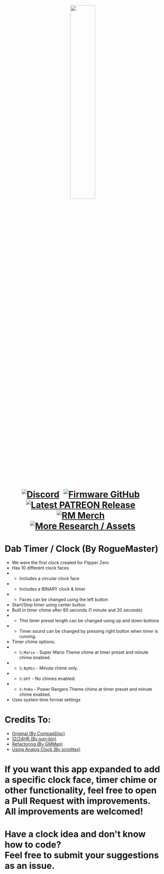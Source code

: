 <h1 align="center"><a href='https://rogue-master.net'><img src="https://rogue-master.net/img/rmlogo.png" width="40%"></a>
<br><a href='https://discord.gg/gF2bBUzAFe' target='_blank'><img src='https://rogue-master.net/img/Discord.png' alt='Discord' title='Discord'></a>
&nbsp;<a href='https://github.com/RogueMaster/flipperzero-firmware-wPlugins/releases/latest' target='_blank'><img src='https://rogue-master.net/img/Github.png' alt='Firmware GitHub' title='Firmware GitHub'></a>
&nbsp;<a href='https://www.patreon.com/RogueMaster?filters[tag]=Latest%20Release' target='_blank'><img src='https://rogue-master.net/img/Patreon.png' alt='Latest PATREON Release' title='Latest PATREON Release'></a>
&nbsp;<a href='https://shop.rogue-master.net/' target='_blank'><img src='https://rogue-master.net/img/Merch.png' alt='RM Merch'' title='RM Merch'></a>
&nbsp;<a href='https://github.com/RogueMaster/awesome-flipperzero-withModules' target='_blank'><img src='https://rogue-master.net/img/Resources.png' alt='More Research / Assets' title='More Research / Assets'></a></h1>

# Dab Timer / Clock (By RogueMaster)
- We were the first clock created for Flipper Zero
- Has 10 different clock faces
- - Includes a circular clock face
- - Includes a BINARY clock & timer
- - Faces can be changed using the left button
- Start/Stop timer using center button
- Built in timer chime after 80 seconds (1 minute and 20 seconds)
- - This timer preset length can be changed using up and down buttons
- - Timer sound can be changed by pressing right button when timer is running.
- Timer chime options:
- - `S:Mario` - Super Mario Theme chime at timer preset and minute chime enabled.
- - `S:ByMin` - Minute chime only.
- - `S:OFF` - No chimes enabled.
- - `S:PoRa` - Power Rangers Theme chime at timer preset and minute chime enabled.
- Uses system time format settings

# Credits To:
- [Original (By CompaqDisc)](https://gist.github.com/CompaqDisc/4e329c501bd03c1e801849b81f48ea61)
- [12/24HR (By non-bin)](https://github.com/RogueMaster/flipperzero-firmware-wPlugins/pull/254)
- [Refactoring (By GMMan)](https://github.com/RogueMaster/flipperzero-firmware-wPlugins/pull/256)
- [Using Analog Clock (By scrolltex)](https://github.com/scrolltex/flipper_analog_clock)


# If you want this app expanded to add a specific clock face, timer chime or other functionality, feel free to open a Pull Request with improvements. <br>All improvements are welcomed!

# Have a clock idea and don't know how to code?<br>Feel free to submit your suggestions as an issue.
